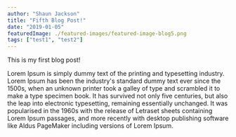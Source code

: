 ```yaml
---
author: "Shaun Jackson"
title: "Fifth Blog Post!"
date: "2019-01-05"
featuredImage: ./featured-images/featured-image-blog5.png
tags: ["test1", "test2"]
---
```


This is my first blog post!

Lorem Ipsum is simply dummy text of the printing and typesetting industry. Lorem Ipsum has been the industry's standard dummy text ever since the 1500s, when an unknown printer took a galley of type and scrambled it to make a type specimen book. It has survived not only five centuries, but also the leap into electronic typesetting, remaining essentially unchanged. It was popularised in the 1960s with the release of Letraset sheets containing Lorem Ipsum passages, and more recently with desktop publishing software like Aldus PageMaker including versions of Lorem Ipsum.
